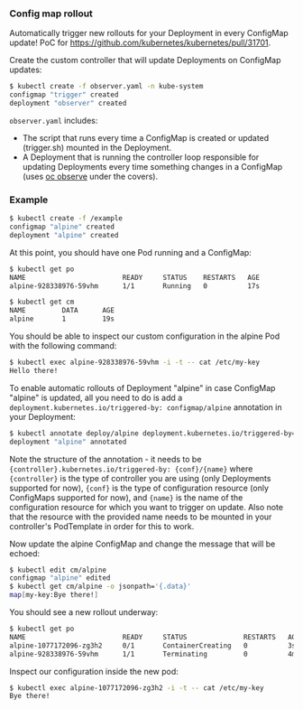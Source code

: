 ### Config map rollout

Automatically trigger new rollouts for your Deployment in every ConfigMap update!
PoC for https://github.com/kubernetes/kubernetes/pull/31701.

Create the custom controller that will update Deployments on ConfigMap updates:
```sh
$ kubectl create -f observer.yaml -n kube-system
configmap "trigger" created
deployment "observer" created
```

`observer.yaml` includes:
* The script that runs every time a ConfigMap is created or updated (trigger.sh) mounted in the Deployment.
* A Deployment that is running the controller loop responsible for updating Deployments every time something
changes in a ConfigMap (uses [oc observe](https://github.com/openshift/origin/blob/master/images/observe/Dockerfile) under the covers).


### Example

```sh
$ kubectl create -f /example
configmap "alpine" created
deployment "alpine" created
```

At this point, you should have one Pod running and a ConfigMap:
```sh
$ kubectl get po
NAME                        READY     STATUS    RESTARTS   AGE
alpine-928338976-59vhm      1/1       Running   0          17s
```
```sh
$ kubectl get cm
NAME         DATA      AGE
alpine       1         19s
```

You should be able to inspect our custom configuration in the alpine Pod with the following command:
```sh
$ kubectl exec alpine-928338976-59vhm -i -t -- cat /etc/my-key
Hello there!
```

To enable automatic rollouts of Deployment "alpine" in case ConfigMap "alpine" is updated, all you need
to do is add a `deployment.kubernetes.io/triggered-by: configmap/alpine` annotation in your Deployment:
```sh
$ kubectl annotate deploy/alpine deployment.kubernetes.io/triggered-by=configmap/alpine
deployment "alpine" annotated
```

Note the structure of the annotation - it needs to be `{controller}.kubernetes.io/triggered-by: {conf}/{name}`
where `{controller}` is the type of controller you are using (only Deployments supported for now), `{conf}` is
the type of configuration resource (only ConfigMaps supported for now), and `{name}` is the name of the
configuration resource for which you want to trigger on update. Also note that the resource with the provided
name needs to be mounted in your controller's PodTemplate in order for this to work.

Now update the alpine ConfigMap and change the message that will be echoed:
```sh
$ kubectl edit cm/alpine
configmap "alpine" edited
$ kubectl get cm/alpine -o jsonpath='{.data}'
map[my-key:Bye there!]
```

You should see a new rollout underway:
```sh
$ kubectl get po
NAME                        READY     STATUS              RESTARTS   AGE
alpine-1077172096-zg3h2     0/1       ContainerCreating   0          3s
alpine-928338976-59vhm      1/1       Terminating         0          4m
```

Inspect our configuration inside the new pod:
```sh
$ kubectl exec alpine-1077172096-zg3h2 -i -t -- cat /etc/my-key
Bye there!
```